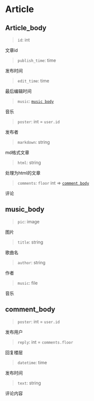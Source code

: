 # Article

## Article_body

> `id`: int

文章id

> `publish_time`: time

发布时间

> `edit_time`: time

最后编辑时间

> `music`: [`music body`](#music_body)

音乐

> `poster`: int = `user.id`

发布者

> `markdown`: string

md格式文章

> `html`: string

处理为html的文章

> `comments`: `floor` int => [`comment body`](#comment_body)

评论

## music_body

> `pic`: image

图片

> `title`: string

歌曲名

> `author`: string

作者

> `music`: file

音乐

## comment_body

> `poster`: int = `user.id`

发布用户

> `reply`: int = `comments.floor`

回复楼层

> `datetime`: time

发布时间

> `text`: string

评论内容